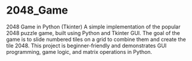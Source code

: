 # 2048_Game
2048 Game in Python (Tkinter)  A simple implementation of the popular 2048 puzzle game, built using Python and Tkinter GUI.  The goal of the game is to slide numbered tiles on a grid to combine them and create the tile 2048. This project is beginner-friendly and demonstrates GUI programming, game logic, and matrix operations in Python.
